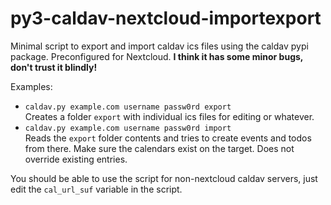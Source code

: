 # py3-caldav-nextcloud-importexport
Minimal script to export and import caldav ics files using the caldav pypi package. Preconfigured for Nextcloud. **I think it has some minor bugs, don't trust it blindly!**

Examples:  
- `caldav.py example.com username passw0rd export`  
  Creates a folder `export` with individual ics files for editing or whatever.  
- `caldav.py example.com username passw0rd import`  
  Reads the `export` folder contents and tries to create events and todos from there. Make sure the calendars exist on the target. Does not override existing entries.

You should be able to use the script for non-nextcloud caldav servers, just edit the `cal_url_suf` variable in the script.
